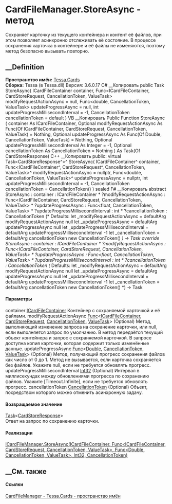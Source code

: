# CardFileManager.StoreAsync - метод
Сохраняет карточку из текущего контейнера и контент её файлов, при этом
позволяет асинхронно отслеживать её состояние. В процессе сохранения карточка
в контейнере и её файлы не изменяются, поэтому метод безопасно вызывать
повторно.
## __Definition
 **Пространство имён:** [Tessa.Cards](N_Tessa_Cards.htm)  
 **Сборка:** Tessa (в Tessa.dll) Версия: 3.6.0.17
C# __Копировать
     public Task<CardStoreResponse> StoreAsync(
    	ICardFileContainer container,
    	Func<ICardFileContainer, CardStoreRequest, CancellationToken, ValueTask> modifyRequestActionAsync = null,
    	Func<double, CancellationToken, ValueTask> updateProgressAsync = null,
    	int updateProgressMillisecondInterval = -1,
    	CancellationToken cancellationToken = default
    )
VB __Копировать
     Public Function StoreAsync ( 
    	container As ICardFileContainer,
    	Optional modifyRequestActionAsync As Func(Of ICardFileContainer, CardStoreRequest, CancellationToken, ValueTask) = Nothing,
    	Optional updateProgressAsync As Func(Of Double, CancellationToken, ValueTask) = Nothing,
    	Optional updateProgressMillisecondInterval As Integer = -1,
    	Optional cancellationToken As CancellationToken = Nothing
    ) As Task(Of CardStoreResponse)
C++ __Копировать
     public:
    virtual Task<CardStoreResponse^>^ StoreAsync(
    	ICardFileContainer^ container, 
    	Func<ICardFileContainer^, CardStoreRequest^, CancellationToken, ValueTask>^ modifyRequestActionAsync = nullptr, 
    	Func<double, CancellationToken, ValueTask>^ updateProgressAsync = nullptr, 
    	int updateProgressMillisecondInterval = -1, 
    	CancellationToken cancellationToken = CancellationToken()
    ) sealed
F# __Копировать
     abstract StoreAsync : 
            container : ICardFileContainer * 
            ?modifyRequestActionAsync : Func<ICardFileContainer, CardStoreRequest, CancellationToken, ValueTask> * 
            ?updateProgressAsync : Func<float, CancellationToken, ValueTask> * 
            ?updateProgressMillisecondInterval : int * 
            ?cancellationToken : CancellationToken 
    (* Defaults:
            let _modifyRequestActionAsync = defaultArg modifyRequestActionAsync null
            let _updateProgressAsync = defaultArg updateProgressAsync null
            let _updateProgressMillisecondInterval = defaultArg updateProgressMillisecondInterval -1
            let _cancellationToken = defaultArg cancellationToken new CancellationToken()
    *)
    -> Task<CardStoreResponse> 
    override StoreAsync : 
            container : ICardFileContainer * 
            ?modifyRequestActionAsync : Func<ICardFileContainer, CardStoreRequest, CancellationToken, ValueTask> * 
            ?updateProgressAsync : Func<float, CancellationToken, ValueTask> * 
            ?updateProgressMillisecondInterval : int * 
            ?cancellationToken : CancellationToken 
    (* Defaults:
            let _modifyRequestActionAsync = defaultArg modifyRequestActionAsync null
            let _updateProgressAsync = defaultArg updateProgressAsync null
            let _updateProgressMillisecondInterval = defaultArg updateProgressMillisecondInterval -1
            let _cancellationToken = defaultArg cancellationToken new CancellationToken()
    *)
    -> Task<CardStoreResponse> 
#### Параметры
container [ICardFileContainer](T_Tessa_Cards_ICardFileContainer.htm)
    Контейнер с сохраняемой карточкой и её файлами.
modifyRequestActionAsync
[Func](https://learn.microsoft.com/dotnet/api/system.func-4)<[ICardFileContainer](T_Tessa_Cards_ICardFileContainer.htm),
[CardStoreRequest](T_Tessa_Cards_CardStoreRequest.htm),
[CancellationToken](https://learn.microsoft.com/dotnet/api/system.threading.cancellationtoken),
[ValueTask](https://learn.microsoft.com/dotnet/api/system.threading.tasks.valuetask)>
(Optional)
     Метод, выполняющий изменение запроса на сохранение карточки, или null, если выполняется запрос по умолчанию. В метод передаётся текущий объект контейнера и запрос с сохраняемой карточкой. В запросе доступна копия карточки, которая содержит только изменённые данные. 
updateProgressAsync
[Func](https://learn.microsoft.com/dotnet/api/system.func-3)<[Double](https://learn.microsoft.com/dotnet/api/system.double),
[CancellationToken](https://learn.microsoft.com/dotnet/api/system.threading.cancellationtoken),
[ValueTask](https://learn.microsoft.com/dotnet/api/system.threading.tasks.valuetask)>
(Optional)
     Метод, получающий прогресс сохранения файлов как число от 0 до 1. Метод не вызывается, если карточка сохраняется без файлов. Укажите null, если не требуется обновлять прогресс. 
updateProgressMillisecondInterval
[Int32](https://learn.microsoft.com/dotnet/api/system.int32) (Optional)
     Интервал в миллисекундах между обновлениями прогресса по сохранению файлов. Укажите [Timeout.Infinite], если не требуется обновлять прогресс. 
cancellationToken
[CancellationToken](https://learn.microsoft.com/dotnet/api/system.threading.cancellationtoken)
(Optional)
    Объект, посредством которого можно отменить асинхронную задачу.
#### Возвращаемое значение
[Task](https://learn.microsoft.com/dotnet/api/system.threading.tasks.task-1)<[CardStoreResponse](T_Tessa_Cards_CardStoreResponse.htm)>  
Ответ на запрос по сохранению карточки.
#### Реализации
[ICardFileManager.StoreAsync(ICardFileContainer, Func<ICardFileContainer,
CardStoreRequest, CancellationToken, ValueTask>, Func<Double,
CancellationToken, ValueTask>, Int32,
CancellationToken)](M_Tessa_Cards_ICardFileManager_StoreAsync.htm)  
##  __См. также
#### Ссылки
[CardFileManager - ](T_Tessa_Cards_CardFileManager.htm)
[Tessa.Cards - пространство имён](N_Tessa_Cards.htm)
